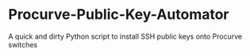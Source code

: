 # Procurve-Public-Key-Automator
A quick and dirty Python script to install SSH public keys onto Procurve switches
